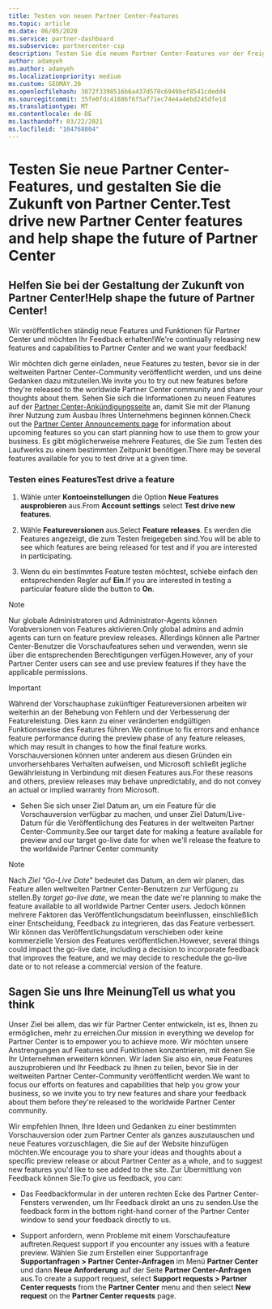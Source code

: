 ```yaml
---
title: Testen von neuen Partner Center-Features
ms.topic: article
ms.date: 06/05/2020
ms.service: partner-dashboard
ms.subservice: partnercenter-csp
description: Testen Sie die neuen Partner Center-Features vor der Freigabe, und teilen Sie uns Ihre Meinung mit. Helfen Sie bei der Gestaltung der Zukunft von Partner Center!
author: adamyeh
ms.author: adamyeh
ms.localizationpriority: medium
ms.custom: SEOMAY.20
ms.openlocfilehash: 3872f3398516b6a437d570c6949bef8541cdedd4
ms.sourcegitcommit: 35fe0fdc41886f6f5af71ec74e4a4ebd245dfe1d
ms.translationtype: MT
ms.contentlocale: de-DE
ms.lasthandoff: 03/22/2021
ms.locfileid: "104768804"
---
```

# <a name="test-drive-new-partner-center-features-and-help-shape-the-future-of-partner-center"></a><span data-ttu-id="e8719-104">Testen Sie neue Partner Center-Features, und gestalten Sie die Zukunft von Partner Center.</span><span class="sxs-lookup"><span data-stu-id="e8719-104">Test drive new Partner Center features and help shape the future of Partner Center</span></span>


## <a name="help-shape-the-future-of-partner-center"></a><span data-ttu-id="e8719-105">Helfen Sie bei der Gestaltung der Zukunft von Partner Center!</span><span class="sxs-lookup"><span data-stu-id="e8719-105">Help shape the future of Partner Center!</span></span>

<span data-ttu-id="e8719-106">Wir veröffentlichen ständig neue Features und Funktionen für Partner Center und möchten Ihr Feedback erhalten!</span><span class="sxs-lookup"><span data-stu-id="e8719-106">We're continually releasing new features and capabilities to Partner Center and we want your feedback!</span></span>

<span data-ttu-id="e8719-107">Wir möchten dich gerne einladen, neue Features zu testen, bevor sie in der weltweiten Partner Center-Community veröffentlicht werden, und uns deine Gedanken dazu mitzuteilen.</span><span class="sxs-lookup"><span data-stu-id="e8719-107">We invite you to try out new features before they're released to the worldwide Partner Center community and share your thoughts about them.</span></span> <span data-ttu-id="e8719-108">Sehen Sie sich die Informationen zu neuen Features auf der [Partner Center-Ankündigungsseite](announcements/index.md) an, damit Sie mit der Planung ihrer Nutzung zum Ausbau Ihres Unternehmens beginnen können.</span><span class="sxs-lookup"><span data-stu-id="e8719-108">Check out the [Partner Center Announcements page](announcements/index.md) for information about upcoming features so you can start planning how to use them to grow your business.</span></span> <span data-ttu-id="e8719-109">Es gibt möglicherweise mehrere Features, die Sie zum Testen des Laufwerks zu einem bestimmten Zeitpunkt benötigen.</span><span class="sxs-lookup"><span data-stu-id="e8719-109">There may be several features available for you to test drive at a given time.</span></span>

### <a name="test-drive-a-feature"></a><span data-ttu-id="e8719-110">Testen eines Features</span><span class="sxs-lookup"><span data-stu-id="e8719-110">Test drive a feature</span></span>

1. <span data-ttu-id="e8719-111">Wähle unter **Kontoeinstellungen** die Option **Neue Features ausprobieren** aus.</span><span class="sxs-lookup"><span data-stu-id="e8719-111">From **Account settings** select **Test drive new features**.</span></span>

2. <span data-ttu-id="e8719-112">Wähle **Featureversionen** aus.</span><span class="sxs-lookup"><span data-stu-id="e8719-112">Select **Feature releases**.</span></span> <span data-ttu-id="e8719-113">Es werden die Features angezeigt, die zum Testen freigegeben sind.</span><span class="sxs-lookup"><span data-stu-id="e8719-113">You will be able to see which features are being released for test and if you are interested in participating.</span></span>

3. <span data-ttu-id="e8719-114">Wenn du ein bestimmtes Feature testen möchtest, schiebe einfach den entsprechenden Regler auf **Ein**.</span><span class="sxs-lookup"><span data-stu-id="e8719-114">If you are interested in testing a particular feature slide the button to **On**.</span></span>

> [!NOTE]  
> <span data-ttu-id="e8719-115">Nur globale Administratoren und Administrator-Agents können Vorabversionen von Features aktivieren.</span><span class="sxs-lookup"><span data-stu-id="e8719-115">Only global admins and admin agents can turn on feature preview releases.</span></span> <span data-ttu-id="e8719-116">Allerdings können alle Partner Center-Benutzer die Vorschaufeatures sehen und verwenden, wenn sie über die entsprechenden Berechtigungen verfügen.</span><span class="sxs-lookup"><span data-stu-id="e8719-116">However, any of your Partner Center users can see and use preview features if they have the applicable permissions.</span></span>

> [!IMPORTANT]  
> <span data-ttu-id="e8719-117">Während der Vorschauphase zukünftiger Featureversionen arbeiten wir weiterhin an der Behebung von Fehlern und der Verbesserung der Featureleistung. Dies kann zu einer veränderten endgültigen Funktionsweise des Features führen.</span><span class="sxs-lookup"><span data-stu-id="e8719-117">We continue to fix errors and enhance feature performance during the preview phase of any feature releases, which may result in changes to how the final feature works.</span></span> <span data-ttu-id="e8719-118">Vorschauversionen können unter anderem aus diesen Gründen ein unvorhersehbares Verhalten aufweisen, und Microsoft schließt jegliche Gewährleistung in Verbindung mit diesen Features aus.</span><span class="sxs-lookup"><span data-stu-id="e8719-118">For these reasons and others, preview releases may behave unpredictably, and do not convey an actual or implied warranty from Microsoft.</span></span>

- <span data-ttu-id="e8719-119">Sehen Sie sich unser Ziel Datum an, um ein Feature für die Vorschauversion verfügbar zu machen, und unser Ziel Datum/Live-Datum für die Veröffentlichung des Features in der weltweiten Partner Center-Community.</span><span class="sxs-lookup"><span data-stu-id="e8719-119">See our target date for making a feature available for preview and our target go-live date for when we'll release the feature to the worldwide Partner Center community</span></span>

> [!NOTE]  
> <span data-ttu-id="e8719-120">Nach *Ziel "Go-Live Date*" bedeutet das Datum, an dem wir planen, das Feature allen weltweiten Partner Center-Benutzern zur Verfügung zu stellen.</span><span class="sxs-lookup"><span data-stu-id="e8719-120">By *target go-live date*, we mean the date we're planning to make the feature available to all worldwide Partner Center users.</span></span> <span data-ttu-id="e8719-121">Jedoch können mehrere Faktoren das Veröffentlichungsdatum beeinflussen, einschließlich einer Entscheidung, Feedback zu integrieren, das das Feature verbessert. Wir können das Veröffentlichungsdatum verschieben oder keine kommerzielle Version des Features veröffentlichen.</span><span class="sxs-lookup"><span data-stu-id="e8719-121">However, several things could impact the go-live date, including a decision to incorporate feedback that improves the feature, and we may decide to reschedule the go-live date or to not release a commercial version of the feature.</span></span>  
 
## <a name="tell-us-what-you-think"></a><span data-ttu-id="e8719-122">Sagen Sie uns Ihre Meinung</span><span class="sxs-lookup"><span data-stu-id="e8719-122">Tell us what you think</span></span>

<span data-ttu-id="e8719-123">Unser Ziel bei allem, das wir für Partner Center entwickeln, ist es, Ihnen zu ermöglichen, mehr zu erreichen.</span><span class="sxs-lookup"><span data-stu-id="e8719-123">Our mission in everything we develop for Partner Center is to empower you to achieve more.</span></span> <span data-ttu-id="e8719-124">Wir möchten unsere Anstrengungen auf Features und Funktionen konzentrieren, mit denen Sie Ihr Unternehmen erweitern können. Wir laden Sie also ein, neue Features auszuprobieren und Ihr Feedback zu Ihnen zu teilen, bevor Sie in der weltweiten Partner Center-Community veröffentlicht werden.</span><span class="sxs-lookup"><span data-stu-id="e8719-124">We want to focus our efforts on features and capabilities that help you grow your business, so we invite you to try new features and share your feedback about them before they're released to the worldwide Partner Center community.</span></span> 

<span data-ttu-id="e8719-125">Wir empfehlen Ihnen, Ihre Ideen und Gedanken zu einer bestimmten Vorschauversion oder zum Partner Center als ganzes auszutauschen und neue Features vorzuschlagen, die Sie auf der Website hinzufügen möchten.</span><span class="sxs-lookup"><span data-stu-id="e8719-125">We encourage you to share your ideas and thoughts about a specific preview release or about Partner Center as a whole, and to suggest new features you'd like to see added to the site.</span></span> <span data-ttu-id="e8719-126">Zur Übermittlung von Feedback können Sie:</span><span class="sxs-lookup"><span data-stu-id="e8719-126">To give us feedback, you can:</span></span>  

- <span data-ttu-id="e8719-127">Das Feedbackformular in der unteren rechten Ecke des Partner Center-Fensters verwenden, um Ihr Feedback direkt an uns zu senden.</span><span class="sxs-lookup"><span data-stu-id="e8719-127">Use the feedback form in the bottom right-hand corner of the Partner Center window to send your feedback directly to us.</span></span> 

- <span data-ttu-id="e8719-128">Support anfordern, wenn Probleme mit einem Vorschaufeature auftreten.</span><span class="sxs-lookup"><span data-stu-id="e8719-128">Request support if you encounter any issues with a feature preview.</span></span> <span data-ttu-id="e8719-129">Wählen Sie zum Erstellen einer Supportanfrage **Supportanfragen > Partner Center-Anfragen** im Menü **Partner Center** und dann **Neue Anforderung** auf der Seite **Partner Center-Anfragen** aus.</span><span class="sxs-lookup"><span data-stu-id="e8719-129">To create a support request, select **Support requests > Partner Center requests** from the **Partner Center** menu and then select **New request** on the **Partner Center requests** page.</span></span>



